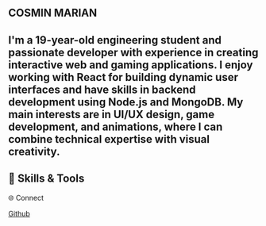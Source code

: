 ## COSMIN MARIAN

I'm a 19-year-old engineering student and passionate developer with experience in creating interactive web and gaming applications. I enjoy working with React for building dynamic user interfaces and have skills in backend development using Node.js and MongoDB. My main interests are in UI/UX design, game development, and animations, where I can combine technical expertise with visual creativity.
---
🔧 Skills & Tools
---
🌐 Connect

[Github](https://cosmin-marian.vercel.app/)
